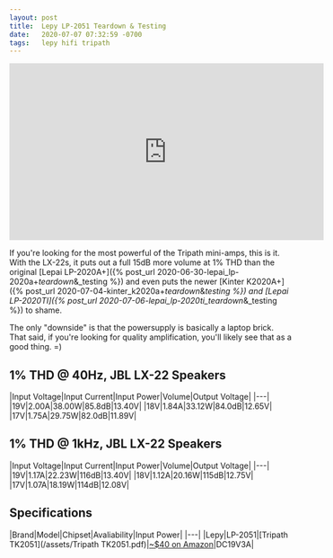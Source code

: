 ```yaml
---
layout: post
title:  Lepy LP-2051 Teardown & Testing
date:   2020-07-07 07:32:59 -0700
tags:   lepy hifi tripath
---
```

<iframe width="560" height="315" src="https://www.youtube.com/embed/2U_vpd4sKig" frameborder="0" allow="accelerometer; autoplay; encrypted-media; gyroscope; picture-in-picture" allowfullscreen></iframe>

If you're looking for the most powerful of the Tripath mini-amps, this is it.  With the LX-22s, it puts out a full 15dB more volume at 1% THD than the original [Lepai LP-2020A+]({% post_url 2020-06-30-lepai_lp-2020a+_teardown_&_testing %}) and even puts the newer [Kinter K2020A+]({% post_url 2020-07-04-kinter_k2020a+_teardown_&_testing %}) and [Lepai LP-2020TI]({% post_url 2020-07-06-lepai_lp-2020ti_teardown_&_testing %}) to shame.

The only "downside" is that the powersupply is basically a laptop brick.  That said, if you're looking for quality amplification, you'll likely see that as a good thing. =)

## 1% THD @ 40Hz, JBL LX-22 Speakers

|Input Voltage|Input Current|Input Power|Volume|Output Voltage|
|---|
|19V|2.00A|38.00W|85.8dB|13.40V|
|18V|1.84A|33.12W|84.0dB|12.65V|
|17V|1.75A|29.75W|82.0dB|11.89V|

## 1% THD @ 1kHz, JBL LX-22 Speakers

|Input Voltage|Input Current|Input Power|Volume|Output Voltage|
|---|
|19V|1.17A|22.23W|116dB|13.40V|
|18V|1.12A|20.16W|115dB|12.75V|
|17V|1.07A|18.19W|114dB|12.08V|


## Specifications

|Brand|Model|Chipset|Avaliability|Input Power|
|---|
|Lepy|LP-2051|[Tripath TK2051](/assets/Tripath TK2051.pdf)|[~$40 on Amazon](https://amzn.to/2ZIDAYY)|DC19V3A|
